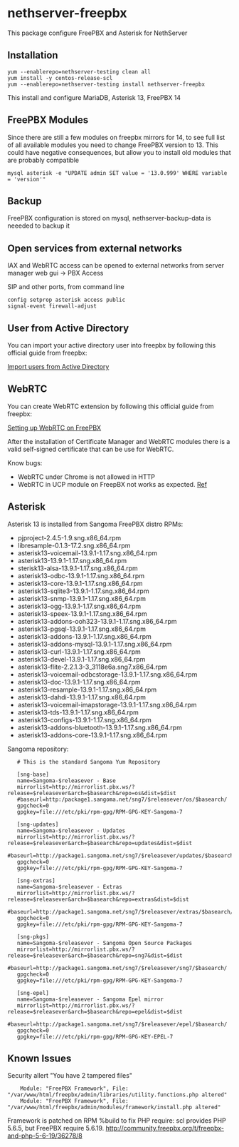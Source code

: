 nethserver-freepbx
==================

This package configure FreePBX and Asterisk for NethServer

Installation
------------

    yum --enablerepo=nethserver-testing clean all
    yum install -y centos-release-scl
    yum --enablerepo=nethserver-testing install nethserver-freepbx

This install and configure MariaDB, Asterisk 13, FreePBX 14

FreePBX Modules
---------------

Since there are still a few modules on freepbx mirrors for 14, to see full list of all available modules you need to change FreePBX version to 13. This could have negative consequences, but allow you to install old modules that are probably compatible

    mysql asterisk -e "UPDATE admin SET value = '13.0.999' WHERE variable = 'version'"

Backup
------

FreePBX configuration is stored on mysql, nethserver-backup-data is neeeded to backup it

Open services from external networks
------------------------------------

IAX and WebRTC access can be opened to external networks from server manager web gui -> PBX Access

SIP and other ports, from command line

    config setprop asterisk access public
    signal-event firewall-adjust


User from Active Directory
--------------------------
You can import your active directory user into freepbx by following this official guide from freepbx:

[Import users from Active Directory ](http://wiki.freepbx.org/display/FPG/How+to+Authenticate+User+Manager+via+Microsoft+Active+Directory)

WebRTC
------
You can create WebRTC extension by following this official guide from freepbx:

[Setting up WebRTC on FreePBX](http://wiki.freepbx.org/display/FPG/WebRTC+Phone-UCP#WebRTCPhone-UCP-EnablingWebRTCPhoneforauser)

After the installation of Certificate Manager and WebRTC modules there is a valid self-signed certificate that can be use for WebRTC.

Know bugs:
 - WebRTC under Chrome is not allowed in HTTP
 - WebRTC in UCP module on FreepBX not works as expected. [Ref](http://community.freepbx.org/t/webrtc-phone-with-https/26698/9)

Asterisk
--------

Asterisk 13 is installed from Sangoma FreePBX distro RPMs:

- pjproject-2.4.5-1.9.sng.x86_64.rpm
- libresample-0.1.3-17.2.sng.x86_64.rpm
- asterisk13-voicemail-13.9.1-1.17.sng.x86_64.rpm
- asterisk13-13.9.1-1.17.sng.x86_64.rpm
- sterisk13-alsa-13.9.1-1.17.sng.x86_64.rpm
- asterisk13-odbc-13.9.1-1.17.sng.x86_64.rpm
- asterisk13-core-13.9.1-1.17.sng.x86_64.rpm
- asterisk13-sqlite3-13.9.1-1.17.sng.x86_64.rpm
- asterisk13-snmp-13.9.1-1.17.sng.x86_64.rpm
- asterisk13-ogg-13.9.1-1.17.sng.x86_64.rpm
- asterisk13-speex-13.9.1-1.17.sng.x86_64.rpm
- asterisk13-addons-ooh323-13.9.1-1.17.sng.x86_64.rpm
- asterisk13-pgsql-13.9.1-1.17.sng.x86_64.rpm
- asterisk13-addons-13.9.1-1.17.sng.x86_64.rpm
- asterisk13-addons-mysql-13.9.1-1.17.sng.x86_64.rpm
- asterisk13-curl-13.9.1-1.17.sng.x86_64.rpm
- asterisk13-devel-13.9.1-1.17.sng.x86_64.rpm
- asterisk13-flite-2.2.1.3-3_3118e6a.sng7.x86_64.rpm
- asterisk13-voicemail-odbcstorage-13.9.1-1.17.sng.x86_64.rpm
- asterisk13-doc-13.9.1-1.17.sng.x86_64.rpm
- asterisk13-resample-13.9.1-1.17.sng.x86_64.rpm
- asterisk13-dahdi-13.9.1-1.17.sng.x86_64.rpm
- asterisk13-voicemail-imapstorage-13.9.1-1.17.sng.x86_64.rpm
- asterisk13-tds-13.9.1-1.17.sng.x86_64.rpm
- asterisk13-configs-13.9.1-1.17.sng.x86_64.rpm
- asterisk13-addons-bluetooth-13.9.1-1.17.sng.x86_64.rpm
- asterisk13-addons-core-13.9.1-1.17.sng.x86_64.rpm

 Sangoma repository:
 
       # This is the standard Sangoma Yum Repository

       [sng-base]
       name=Sangoma-$releasever - Base
       mirrorlist=http://mirrorlist.pbx.ws/?release=$releasever&arch=$basearch&repo=os&dist=$dist
       #baseurl=http:/package1.sangoma.net/sng7/$releasever/os/$basearch/
       gpgcheck=0
       gpgkey=file:///etc/pki/rpm-gpg/RPM-GPG-KEY-Sangoma-7

       [sng-updates]
       name=Sangoma-$releasever - Updates
       mirrorlist=http://mirrorlist.pbx.ws/?release=$releasever&arch=$basearch&repo=updates&dist=$dist
       #baseurl=http://package1.sangoma.net/sng7/$releasever/updates/$basearch/
       gpgcheck=0
       gpgkey=file:///etc/pki/rpm-gpg/RPM-GPG-KEY-Sangoma-7

       [sng-extras]
       name=Sangoma-$releasever - Extras
       mirrorlist=http://mirrorlist.pbx.ws/?release=$releasever&arch=$basearch&repo=extras&dist=$dist
       #baseurl=http://package1.sangoma.net/sng7/$releasever/extras/$basearch/
       gpgcheck=0
       gpgkey=file:///etc/pki/rpm-gpg/RPM-GPG-KEY-Sangoma-7

       [sng-pkgs]
       name=Sangoma-$releasever - Sangoma Open Source Packages
       mirrorlist=http://mirrorlist.pbx.ws/?release=$releasever&arch=$basearch&repo=sng7&dist=$dist
       #baseurl=http://package1.sangoma.net/sng7/$releasever/sng7/$basearch/
       gpgcheck=0
       gpgkey=file:///etc/pki/rpm-gpg/RPM-GPG-KEY-Sangoma-7

       [sng-epel]
       name=Sangoma-$releasever - Sangoma Epel mirror
       mirrorlist=http://mirrorlist.pbx.ws/?release=$releasever&arch=$basearch&repo=epel&dist=$dist
       #baseurl=http://package1.sangoma.net/sng7/$releasever/epel/$basearch/
       gpgcheck=0
       gpgkey=file:///etc/pki/rpm-gpg/RPM-GPG-KEY-EPEL-7


Known Issues
------------

Security allert "You have 2 tampered files"

        Module: "FreePBX Framework", File: "/var/www/html/freepbx/admin/libraries/utility.functions.php altered"
        Module: "FreePBX Framework", File: "/var/www/html/freepbx/admin/modules/framework/install.php altered"

Framework is patched on RPM %build to fix PHP require: scl provides PHP 5.6.5, but FreePBX require 5.6.19. http://community.freepbx.org/t/freepbx-and-php-5-6-19/36278/8
